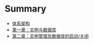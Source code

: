# Summary

* [体系架构](README.md)
 * [第一章：实例与数据库](Document/01实例与数据库.md)
 * [第二章：实例管理及数据库的启动/关闭](Document/02实例管理及数据库的启动或关闭.md)
